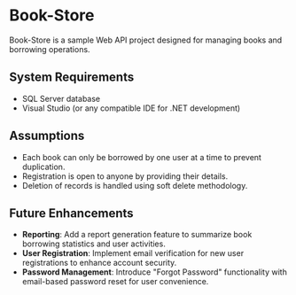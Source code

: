 # Book-Store

Book-Store is a sample Web API project designed for managing books and borrowing operations.

## System Requirements

- SQL Server database
- Visual Studio (or any compatible IDE for .NET development)


## Assumptions

- Each book can only be borrowed by one user at a time to prevent duplication.
- Registration is open to anyone by providing their details.
- Deletion of records is handled using soft delete methodology.


## Future Enhancements

- **Reporting**: Add a report generation feature to summarize book borrowing statistics and user activities.
- **User Registration**: Implement email verification for new user registrations to enhance account security.
- **Password Management**: Introduce "Forgot Password" functionality with email-based password reset for user convenience.

